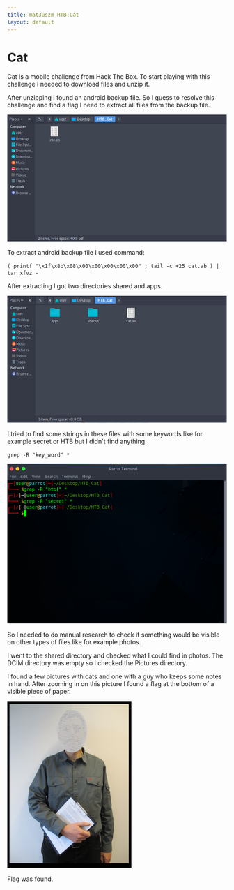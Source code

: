```yaml
---
title: mat3uszm HTB:Cat
layout: default
---
```


# Cat

Cat is a mobile challenge from Hack The Box. To start playing with this challenge I needed to download files and unzip it.

After unzipping I found an android backup file. So I guess to resolve this challenge and find a flag I need to extract all files from the backup file.

![photo1](/posts/cat/photo1.png)

To extract android backup file I used command:

```
( printf "\x1f\x8b\x08\x00\x00\x00\x00\x00" ; tail -c +25 cat.ab ) |  tar xfvz -
```

After extracting I got two directories shared and apps.

![photo2](/posts/cat//photo2.png)

I tried to find some strings in these files with some keywords like for example secret or HTB but I didn't find anything.

```
grep -R "key_word" *
```

![photo3](/posts/cat/photo3.png)

So I needed to do manual research to check if something would be visible on other types of files like for example photos.

I went to the shared directory and checked what I could find in photos. The DCIM directory was empty so I checked the Pictures directory.

I found a few pictures with cats and one with a guy who keeps some notes in hand. After zooming in on this picture I found a flag at the bottom of a visible piece of paper.

![photo4](/posts/cat/photo4.png)

Flag was found. 



